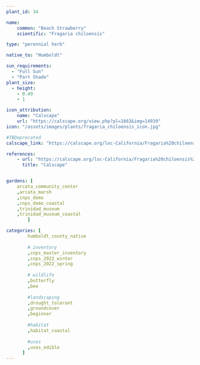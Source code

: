```yaml
---
plant_id: 34

name: 
    common: "Beach Strawberry"     
    scientific: "Fragaria chiloensis" 

type: "perennial herb"

native_to: "Humboldt"

sun_requirements:
  - "Full Sun"
  - "Part Shade"
plant_size:
  - height: 
    - 0.49
    - 1

icon_attribution: 
    name: "Calscape"
    url: "https://calscape.org/view.php?pl=1663&img=14939"
icon: "/assets/images/plants/fragaria_chiloensis_icon.jpg" 

#TBDeprecated
calscape_link: "https://calscape.org/loc-California/Fragaria%20chiloensis%20(Beach%20Strawberry)"

references:
    - url: "https://calscape.org/loc-California/Fragaria%20chiloensis%20(Beach%20Strawberry)"
      title: "Calscape"


gardens: [ 
    arcata_community_center
    ,arcata_marsh
    ,cnps_demo
    ,cnps_demo_coastal
    ,trinidad_museum
    ,trinidad_museum_coastal
        ]

categories: [
        humboldt_county_native
        
        # inventory
        ,cnps_master_inventory
        ,cnps_2022_winter
        ,cnps_2022_spring
        
        # wildlife
        ,butterfly
        ,bee
        
        #landscaping
        ,drought_tolerant
        ,groundcover
        ,beginner
    
        #habitat
        ,habitat_coastal
       
        #uses
        ,uses_edible
      ]
---
```


